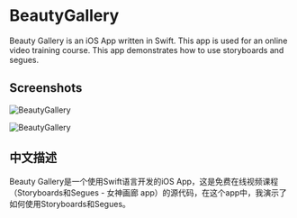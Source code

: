 BeautyGallery
=============

Beauty Gallery is an iOS App written in Swift. This app is used for an online video training course. This app demonstrates how to use storyboards and segues.

## Screenshots
![BeautyGallery](https://github.com/JakeLin/BeautyGallery/blob/master/Screenshots/1.png)

![BeautyGallery](https://github.com/JakeLin/BeautyGallery/blob/master/Screenshots/2.png)


## 中文描述
Beauty Gallery是一个使用Swift语言开发的iOS App，这是免费在线视频课程（Storyboards和Segues  - 女神画廊 app）的源代码，在这个app中，我演示了如何使用Storyboards和Segues。
